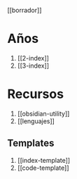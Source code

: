 [[borrador]]
# Años
1. [[2-index]]
2. [[3-index]]
# Recursos
1. [[obsidian-utility]]
2. [[lenguajes]]
## Templates
1. [[index-template]]
3. [[code-template]]